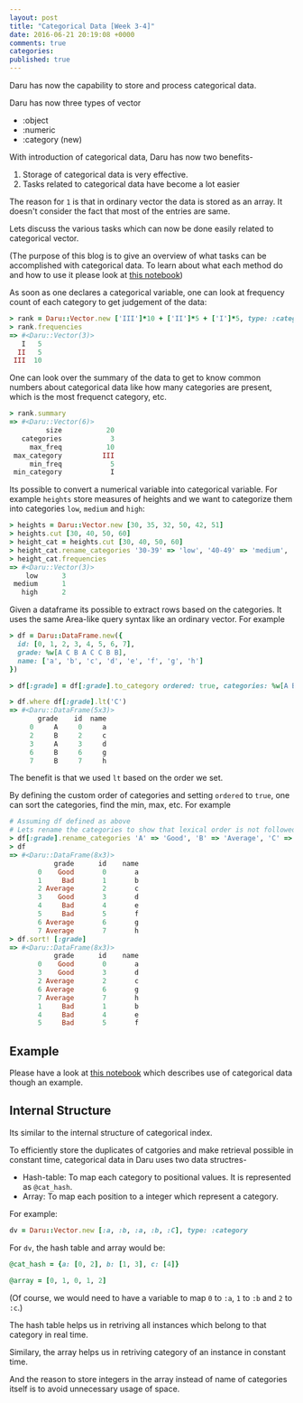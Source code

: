 ```yaml
---
layout: post
title: "Categorical Data [Week 3-4]"
date: 2016-06-21 20:19:08 +0000
comments: true
categories:
published: true
---
```


Daru has now the capability to store and process categorical data.

Daru has now three types of vector

- :object
- :numeric
- :category (new)

With introduction of categorical data, Daru has now two benefits-

1. Storage of categorical data is very effective.
2. Tasks related to categorical data have become a lot easier

The reason for `1` is that in ordinary vector the data is stored as an array.
It doesn't consider the fact that most of the entries are same.

Lets discuss the various tasks which can now be done easily related to categorical vector.

(The purpose of this blog is to give an overview of what tasks can be accomplished with categorical data. To learn about what each method do and how to use it please look at [this notebook](http://nbviewer.jupyter.org/github/lokeshh/cat_notebook/blob/master/Categorical%20Data.ipynb))

As soon as one declares a categorical variable, one can look at frequency count of each category to get judgement of the data:

```ruby
> rank = Daru::Vector.new ['III']*10 + ['II']*5 + ['I']*5, type: :category, categories: ['I', 'II', 'III']
> rank.frequencies
=> #<Daru::Vector(3)>
   I   5
  II   5
 III  10
```
One can look over the summary of the data to get to know common numbers about categorical data like how many categories are present, which is the most frequenct category, etc.
```ruby
> rank.summary
=> #<Daru::Vector(6)>
         size           20
   categories            3
     max_freq           10
 max_category          III
     min_freq            5
 min_category            I
```
Its possible to convert a numerical variable into categorical variable. For example `heights` store measures of heights and we want to categorize them into categories `low`, `medium` and `high`:
```ruby
> heights = Daru::Vector.new [30, 35, 32, 50, 42, 51]
> heights.cut [30, 40, 50, 60]
> height_cat = heights.cut [30, 40, 50, 60]
> height_cat.rename_categories '30-39' => 'low', '40-49' => 'medium', '50-59' => 'high'
> height_cat.frequencies
=> #<Daru::Vector(3)>
    low      3
 medium      1
   high      2
```
Given a dataframe its possible to extract rows based on the categories. It uses the same Area-like query syntax like an ordinary vector. For example
```ruby
> df = Daru::DataFrame.new({
  id: [0, 1, 2, 3, 4, 5, 6, 7],    
  grade: %w[A C B A C C B B],
  name: ['a', 'b', 'c', 'd', 'e', 'f', 'g', 'h']
})    

> df[:grade] = df[:grade].to_category ordered: true, categories: %w[A B C]

> df.where df[:grade].lt('C')
=> #<Daru::DataFrame(5x3)>
       grade    id  name
     0     A     0     a
     2     B     2     c
     3     A     3     d
     6     B     6     g
     7     B     7     h
```

The benefit is that we used `lt` based on the order we set.

By defining the custom order of categories and setting `ordered` to `true`, one can sort the categories, find the min, max, etc. For example

```ruby
# Assuming df defined as above
# Lets rename the categories to show that lexical order is not followed while sorting with categorical data
> df[:grade].rename_categories 'A' => 'Good', 'B' => 'Average', 'C' => 'Bad'
> df
=> #<Daru::DataFrame(8x3)>
           grade      id    name
       0    Good       0       a
       1     Bad       1       b
       2 Average       2       c
       3    Good       3       d
       4     Bad       4       e
       5     Bad       5       f
       6 Average       6       g
       7 Average       7       h
> df.sort! [:grade]
=> #<Daru::DataFrame(8x3)>
           grade      id    name
       0    Good       0       a
       3    Good       3       d
       2 Average       2       c
       6 Average       6       g
       7 Average       7       h
       1     Bad       1       b
       4     Bad       4       e
       5     Bad       5       f
```

## Example

Please have a look at [this notebook](http://nbviewer.jupyter.org/github/lokeshh/cat_notebook/blob/master/%5BExample%5D%20Categorical%20Data.ipynb) which describes use of categorical data though an example. 

## Internal Structure

Its similar to the internal structure of categorical index.

To efficiently store the duplicates of catgories and make retrieval possible in constant time, categorical data in Daru uses two data structres-

- Hash-table: To map each category to positional values. It is represented as `@cat_hash`.
- Array: To map each position to a integer which represent a category.

For example:

```ruby
dv = Daru::Vector.new [:a, :b, :a, :b, :C], type: :category
```

For `dv`, the hash table and array would be:

```ruby
@cat_hash = {a: [0, 2], b: [1, 3], c: [4]}

@array = [0, 1, 0, 1, 2]
```

(Of course, we would need to have a variable to map `0` to `:a`, `1` to `:b` and `2` to `:c`.)

The hash table helps us in retriving all instances which belong to that category in real time.

Similary, the array helps us in retriving category of an instance in constant time.

And the reason to store integers in the array instead of name of categories itself is to avoid unnecessary usage of space.


